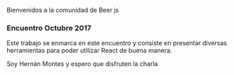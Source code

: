Bienvenidos a la comunidad de Beer js

### Encuentro Octubre 2017

Este trabajo se enmarca en este encuentro y consiste en presentar diversas herramientas para poder utilizar React de buena manera.

Soy Hernán Montes y espero que disfruten la charla